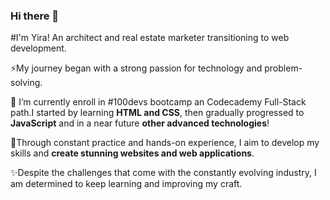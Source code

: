 ### Hi there 👋

#I'm Yira! An architect and real estate marketer transitioning to web development. 

⚡My journey began with a strong passion for technology and problem-solving.

🌱 I’m currently enroll in #100devs bootcamp an Codecademy Full-Stack path.I started by learning **HTML and CSS**, then gradually progressed to **JavaScript** and in a near future **other advanced technologies**!

🔭Through constant practice and hands-on experience, I aim to develop my skills and **create stunning websites and web applications**.

✨Despite the challenges that come with the constantly evolving industry, I am determined to keep learning and improving my craft.
